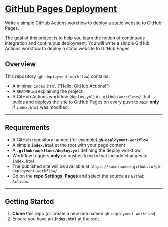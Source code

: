 # [GitHub Pages Deployment](https://roadmap.sh/projects/ec2-instance)

Write a simple GitHub Actions workflow to deploy a static website to GitHub Pages.

The goal of this project is to help you learn the notion of continuous integration and continuous deployment. You will write a simple GitHub Actions workflow to deploy a static website to GitHub Pages.


## Overview

This repository (`gh-deployment-workflow`) contains:
- A minimal `index.html` (“Hello, GitHub Actions!”)  
- A `README.md` explaining the project  
- A GitHub Actions workflow (`deploy.yml`) in `.github/workflows/` that builds and deploys the site to GitHub Pages on every push to `main` **only** if `index.html` was modified.

---

## Requirements

- A GitHub repository named (for example) **`gh-deployment-workflow`**  
- A simple **`index.html`** at the root with your page content  
- A **`.github/workflows/deploy.yml`** defining the deploy workflow  
- Workflow triggers **only** on pushes to `main` that include changes to `index.html`  
- The published site will be available at `https://<username>.github.io/gh-deployment-workflow/`
- Go on the **repo Settings**, **Pages** and select the source as `Github Actions`.

---

## Getting Started

1. **Clone** this repo (or create a new one named `gh-deployment-workflow`).
2. Ensure you have an **`index.html`** at the root.
